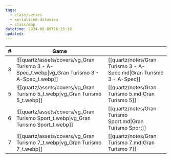 ```yaml
---
tags:
  - class/series
  - serialised-dataview
  - class/map
datetime: 2024-08-09T16:25:10
updated: 
---
```

<!-- QueryToSerialize: table without id sequence as "#", embed(link(thumbnail)) as Game, file.link as ""  from #class/video-game where series = [[]] sort sequence -->
<!-- SerializedQuery: table without id sequence as "#", embed(link(thumbnail)) as Game, file.link as ""  from #class/video-game where series = [[]] sort sequence -->

| # | Game                                                                                           |                                                                      |
| - | ---------------------------------------------------------------------------------------------- | -------------------------------------------------------------------- |
| 3 | ![[quartz/assets/covers/vg_Gran Turismo 3 - A-Spec_t.webp\|vg_Gran Turismo 3 - A-Spec_t.webp]] | [[quartz/notes/Gran Turismo 3 - A-Spec.md\|Gran Turismo 3 - A-Spec]] |
| 5 | ![[quartz/assets/covers/vg_Gran Turismo 5_t.webp\|vg_Gran Turismo 5_t.webp]]                   | [[quartz/notes/Gran Turismo 5.md\|Gran Turismo 5]]                   |
| 6 | ![[quartz/assets/covers/vg_Gran Turismo Sport_t.webp\|vg_Gran Turismo Sport_t.webp]]           | [[quartz/notes/Gran Turismo Sport.md\|Gran Turismo Sport]]           |
| 7 | ![[quartz/assets/covers/vg_Gran Turismo 7_t.webp\|vg_Gran Turismo 7_t.webp]]                   | [[quartz/notes/Gran Turismo 7.md\|Gran Turismo 7]]                   |
<!-- SerializedQuery END -->
